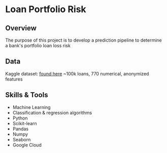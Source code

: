 # Loan Portfolio Risk

## Overview

The purpose of this project is to develop a prediction pipeline to determine a bank's portfolio loan loss risk

## Data

Kaggle dataset: [found here](https://www.kaggle.com/c/loan-default-prediction)
~100k loans, 770 numerical, anonymized features

## Skills & Tools

- Machine Learning
- Classification & regression algorithms
- Python
- Scikit-learn
- Pandas
- Numpy
- Seaborn
- Google Cloud

